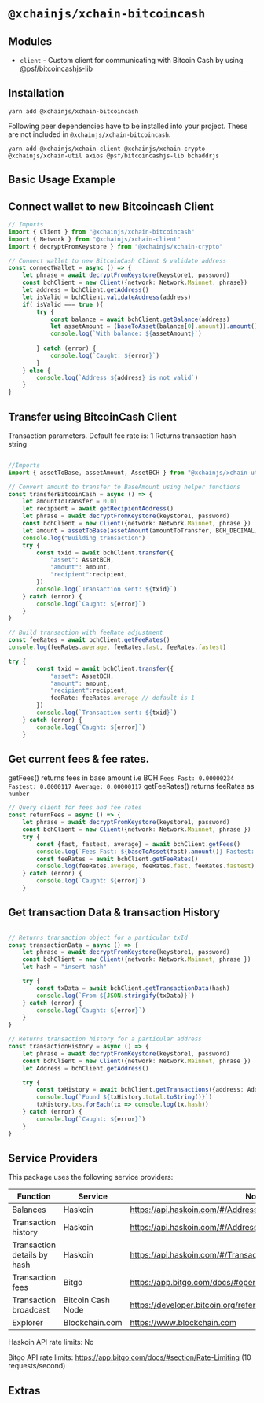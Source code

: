 # `@xchainjs/xchain-bitcoincash`

## Modules

- `client` - Custom client for communicating with Bitcoin Cash by using [@psf/bitcoincashjs-lib](https://www.npmjs.com/package/@psf/bitcoincashjs-lib)

## Installation

```
yarn add @xchainjs/xchain-bitcoincash
```

Following peer dependencies have to be installed into your project. These are not included in `@xchainjs/xchain-bitcoincash`.

```
yarn add @xchainjs/xchain-client @xchainjs/xchain-crypto @xchainjs/xchain-util axios @psf/bitcoincashjs-lib bchaddrjs
```

## Basic Usage Example 

## Connect wallet to new Bitcoincash Client

```ts
// Imports
import { Client } from "@xchainjs/xchain-bitcoincash"
import { Network } from "@xchainjs/xchain-client"
import { decryptFromKeystore } from "@xchainjs/xchain-crypto"

// Connect wallet to new BitcoinCash Client & validate address
const connectWallet = async () => {
    let phrase = await decryptFromKeystore(keystore1, password)
    const bchClient = new Client({network: Network.Mainnet, phrase})
    let address = bchClient.getAddress()
    let isValid = bchClient.validateAddress(address)
    if( isValid === true ){
        try {
            const balance = await bchClient.getBalance(address)
            let assetAmount = (baseToAsset(balance[0].amount)).amount()
            console.log(`With balance: ${assetAmount}`)
    
        } catch (error) {
            console.log(`Caught: ${error}`)
        }
    } else {
        console.log(`Address ${address} is not valid`)
    }
}

```

## Transfer using BitcoinCash Client
Transaction parameters. Default fee rate is: 1 
Returns transaction hash string
```ts

//Imports 
import { assetToBase, assetAmount, AssetBCH } from "@xchainjs/xchain-util"

// Convert amount to transfer to BaseAmount using helper functions  
const transferBitcoinCash = async () => {
    let amountToTransfer = 0.01
    let recipient = await getRecipientAddress()
    let phrase = await decryptFromKeystore(keystore1, password)
    const bchClient = new Client({network: Network.Mainnet, phrase })
    let amount = assetToBase(assetAmount(amountToTransfer, BCH_DECIMAL))
    console.log("Building transaction")
    try {
        const txid = await bchClient.transfer({ 
            "asset": AssetBCH,
            "amount": amount,
            "recipient":recipient,
        })
        console.log(`Transaction sent: ${txid}`)
    } catch (error) {
        console.log(`Caught: ${error}`)
    } 
}

// Build transaction with feeRate adjustment
const feeRates = await bchClient.getFeeRates()
console.log(feeRates.average, feeRates.fast, feeRates.fastest)

try {
        const txid = await bchClient.transfer({ 
            "asset": AssetBCH,
            "amount": amount,
            "recipient":recipient,
            feeRate: feeRates.average // default is 1
        })
        console.log(`Transaction sent: ${txid}`)
    } catch (error) {
        console.log(`Caught: ${error}`)
    } 

```

## Get current fees & fee rates. 

getFees() returns fees in base amount i.e BCH `Fees Fast: 0.00000234 Fastest: 0.0000117 Average: 0.00000117`
getFeeRates() returns feeRates as `number`

```ts
// Query client for fees and fee rates
const returnFees = async () => {
    let phrase = await decryptFromKeystore(keystore1, password)
    const bchClient = new Client({network: Network.Mainnet, phrase })
    try {
        const {fast, fastest, average} = await bchClient.getFees()
        console.log(`Fees Fast: ${baseToAsset(fast).amount()} Fastest: ${baseToAsset(fastest).amount()} Average: ${baseToAsset(average).amount()}`)
        const feeRates = await bchClient.getFeeRates()
        console.log(feeRates.average, feeRates.fast, feeRates.fastest)
    } catch (error) {
        console.log(`Caught: ${error}`)
    }

```

## Get transaction Data & transaction History

```ts

// Returns transaction object for a particular txId
const transactionData = async () => {
    let phrase = await decryptFromKeystore(keystore1, password)
    const bchClient = new Client({network: Network.Mainnet, phrase })
    let hash = "insert hash"

    try {
        const txData = await bchClient.getTransactionData(hash)
        console.log(`From ${JSON.stringify(txData)}`)
    } catch (error) {
        console.log(`Caught: ${error}`)
    }
}

// Returns transaction history for a particular address
const transactionHistory = async () => {
    let phrase = await decryptFromKeystore(keystore1, password)
    const bchClient = new Client({network: Network.Mainnet, phrase })
    let Address = bchClient.getAddress()

    try {
        const txHistory = await bchClient.getTransactions({address: Address, limit: 4 })
        console.log(`Found ${txHistory.total.toString()}`)
        txHistory.txs.forEach(tx => console.log(tx.hash))
    } catch (error) {
        console.log(`Caught: ${error}`)
    }
}

```

## Service Providers

This package uses the following service providers:

| Function                    | Service           | Notes                                                               |
| --------------------------- | ----------------- | ------------------------------------------------------------------- |
| Balances                    | Haskoin           | https://api.haskoin.com/#/Address/getBalance                        |
| Transaction history         | Haskoin           | https://api.haskoin.com/#/Address/getAddressTxsFull                 |
| Transaction details by hash | Haskoin           | https://api.haskoin.com/#/Transaction/getTransaction                |
| Transaction fees            | Bitgo             | https://app.bitgo.com/docs/#operation/v2.tx.getfeeestimate          |
| Transaction broadcast       | Bitcoin Cash Node | https://developer.bitcoin.org/reference/rpc/sendrawtransaction.html |
| Explorer                    | Blockchain.com    | https://www.blockchain.com                                          |

Haskoin API rate limits: No

Bitgo API rate limits: https://app.bitgo.com/docs/#section/Rate-Limiting (10 requests/second)


## Extras

